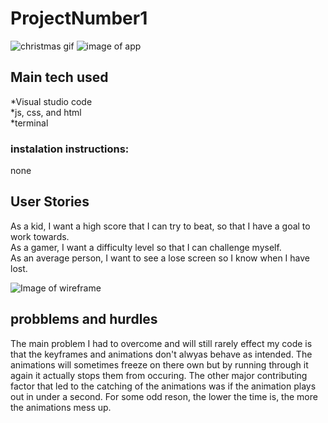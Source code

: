 # ProjectNumber1
![christmas gif](https://d2mn9dr0jv4622.cloudfront.net/wp-content/uploads/2017/12/20070532/binary-tree2.gif)
![image of app](https://user-images.githubusercontent.com/74937340/102915483-846c7800-4447-11eb-9a63-cd7df651dd84.png) <br/>

## Main tech used <br/>
*Visual studio code <br/>
*js, css, and html <br/>
*terminal <br/>

### instalation instructions:
none

## User Stories <br/>
As a kid, I want a high score that I can try to beat, so that I have a goal to work towards. <br/>
As a gamer, I want a difficulty level so that I can challenge myself. <br/>
As an average person, I want to see a lose screen so I know when I have lost. <br/>

![Image of wireframe](https://media.git.generalassemb.ly/user/32677/files/0732a480-3ffc-11eb-857f-d512b3a72d9d) <br/>

## probblems and hurdles <br/>
The main problem I had to overcome and will still rarely effect my
 code is that the keyframes and animations don't alwyas behave as intended. 
 The animations will sometimes freeze on there own but by running through it again it actually stops them from occuring. 
 The other major contributing factor that led to the catching of the animations was if the animation plays out in under a second. 
 For some odd reson, the lower the time is, the more the animations mess up.
